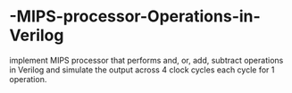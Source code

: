 # -MIPS-processor-Operations-in-Verilog
implement MIPS processor that performs and, or, add, subtract operations in Verilog and simulate the output across 4 clock cycles each cycle for 1 operation.
